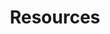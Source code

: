 ---
layout: home
title: Resources
background:  assets/images/turnera.jpg
height: 80vh
navbar:
    color: white
    hasWhiteText: false
    floating: true
composition:
  - type: heroImage
  - type: features
    data: Resources.Guides
permalink: /garden_resources
lang-ref: garden_resources
---